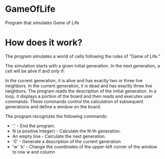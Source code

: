 # GameOfLife
Program that simulates Game of Life

# How does it work?

The program simulates a world of cells following the rules of "Game of Life."

The simulation starts with a given initial generation. In the next generation, a cell will be alive if and only if:

In the current generation, it is alive and has exactly two or three live neighbors.
In the current generation, it is dead and has exactly three live neighbors.
The program reads the description of the initial generation. In a loop, it displays a portion of the board and then reads and executes user commands. These commands control the calculation of subsequent generations and define a window on the board.

The program recognizes the following commands:

- '.' - End the program.
- N (a positive integer) - Calculate the N-th generation.
- An empty line - Calculate the next generation.
- '0' - Generate a description of the current generation.
- 'w' 'k' - Change the coordinates of the upper-left corner of the window to row w and column 

